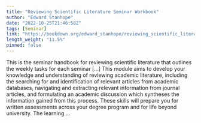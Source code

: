 ```yaml
---
title: "Reviewing Scientific Literature Seminar Workbook"
author: "Edward Stanhope"
date: "2022-10-25T21:46:58Z"
tags: [Seminar]
link: "https://bookdown.org/edward_stanhope/reviewing_scientific_literature/"
length_weight: "11.5%"
pinned: false
---
```


This is the seminar handbook for reviewing scientific literature that outlines the weekly tasks for each seminar [...] This module aims to develop your knowledge and understanding of reviewing academic literature, including the searching for and identification of relevant articles from academic databases, navigating and extracting relevant information from journal articles, and formulating an academic discussion which syntheses the information gained from this process. These skills will prepare you for written assessments across your degree program and for life beyond university. The learning  ...
